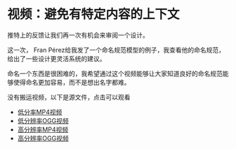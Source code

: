 # 视频：避免有特定内容的上下文

推特上的反馈让我们再一次有机会来审阅一个设计。

这一次， Fran Pérez给我发了一个命名规范模型的例子，我查看他的命名规范，给出了一些设计更灵活系统的建议。

命名一个东西是很困难的，我希望通过这个视频能够让大家知道良好的命名规范能够使得命名更加容易，而不是想出名字都难。

没有搬运视频，以下是源文件，点击可以观看

+ [低分率MP4视频](https://smacss.com/files/smacss-two.mp4)
+ [低分辨率OGG视频](https://smacss.com/files/smacss-two.ogv)
+ [高分辨率MP4视频](https://smacss.com/files/smacss-two-large.mov)
+ [高分辨率OGG视频](https://smacss.com/files/smacss-two-large.ogv)